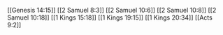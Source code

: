 [[Genesis 14:15]]
[[2 Samuel 8:3]]
[[2 Samuel 10:6]]
[[2 Samuel 10:8]]
[[2 Samuel 10:18]]
[[1 Kings 15:18]]
[[1 Kings 19:15]]
[[1 Kings 20:34]]
[[Acts 9:2]]
